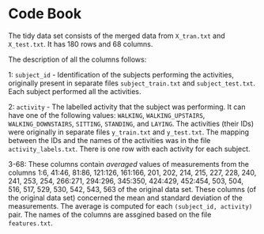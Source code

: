 Code Book
========================================================

The tidy data set consists of the merged data from `X_tran.txt` and `X_test.txt`. It has 180 rows and 68 columns.

The description of all the columns follows:

1: `subject_id` - Identification of the subjects performing the activities, originally present in separate files `subject_train.txt` and `subject_test.txt`. Each subject performed all the activities. 

2: `activity` - The labelled activity that the subject was performing. It can have one of the following values: `WALKING`, `WALKING_UPSTAIRS`, `WALKING_DOWNSTAIRS`, `SITTING`, `STANDING`, and `LAYING`. The activities (their IDs) were originally in separate files `y_train.txt` and `y_test.txt`. The mapping between the IDs and the names of the activities was in the file `activity_labels.txt`. There is one row with each activity for each subject.

3-68: These columns contain *averaged* values of measurements from the columns 1:6, 41:46, 81:86, 121:126, 161:166, 201, 202, 214, 215, 227, 228, 240, 241, 253, 254, 266:271, 294:296, 345:350, 424:429, 452:454, 503, 504, 516, 517, 529, 530, 542, 543, 563 of the original data set. These columns (of the original data set) concerned the mean and standard deviation of the measurements. The average is computed for each `(subject_id, activity)` pair. The names of the columns are assgined based on the file `features.txt`.